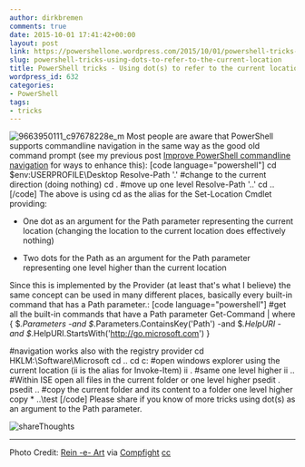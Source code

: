 ```yaml
---
author: dirkbremen
comments: true
date: 2015-10-01 17:41:42+00:00
layout: post
link: https://powershellone.wordpress.com/2015/10/01/powershell-tricks-using-dots-to-refer-to-the-current-location/
slug: powershell-tricks-using-dots-to-refer-to-the-current-location
title: PowerShell tricks - Using dot(s) to refer to the current location
wordpress_id: 632
categories:
- PowerShell
tags:
- tricks
---
```


![9663950111_c97678228e_m](https://powershellone.files.wordpress.com/2015/09/9663950111_c97678228e_m.jpg)
Most people are aware that PowerShell supports commandline navigation in the same way as the good old command prompt (see my previous post [Improve PowerShell commandline navigation](https://powershellone.wordpress.com/2015/03/03/improve-powershell-commandline-navigation/) for ways to enhance this):
[code language="powershell"]
cd $env:USERPROFILE\Desktop
Resolve-Path '.'
#change to the current direction (doing nothing)
cd .
#move up one level
Resolve-Path '..'
cd ..
[/code]
The above is using cd as the alias for the Set-Location Cmdlet providing:



	
  * One dot as an argument for the Path parameter representing the current location (changing the location to the current location does effectively nothing)

	
  * Two dots for the Path as an argument for the Path parameter representing one level higher than the current location



Since this is implemented by the Provider (at least that's what I believe) the same concept can be used in many different places, basically every built-in command that has a Path parameter.:
[code language="powershell"]
#get all the built-in commands that have a Path parameter
Get-Command | where { $_.Parameters -and $_.Parameters.ContainsKey('Path') -and $_.HelpURI -and $_.HelpURI.StartsWith('http://go.microsoft.com') }

#navigation works also with the registry provider
cd HKLM:\Software\Microsoft
cd ..
cd c:
#open windows explorer using the current location (ii is the alias for Invoke-Item)
ii .
#same one level higher
ii ..
#Within ISE open all files in the current folder or one level higher
psedit .
psedit ..
#copy the current folder and its content to a folder one level higher
copy * ..\test
[/code]
Please share if you know of more tricks using dot(s) as an argument to the Path parameter.

![shareThoughts](https://powershellone.files.wordpress.com/2015/10/sharethoughts.jpg)


* * *


Photo Credit: [Rein -e- Art](https://www.flickr.com/photos/63992625@N06/9663950111/) via [Compfight](http://compfight.com) [cc](https://creativecommons.org/licenses/by-nc/2.0/)
